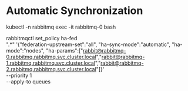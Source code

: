 # Automatic Synchronization

kubectl -n rabbitmq exec -it rabbitmq-0 bash

rabbitmqctl set_policy ha-fed \
    ".*" '{"federation-upstream-set":"all", "ha-sync-mode":"automatic", "ha-mode":"nodes", "ha-params":["rabbit@rabbitmq-0.rabbitmq.rabbitmq.svc.cluster.local","rabbit@rabbitmq-1.rabbitmq.rabbitmq.svc.cluster.local","rabbit@rabbitmq-2.rabbitmq.rabbitmq.svc.cluster.local"]}' \
    --priority 1 \
    --apply-to queues